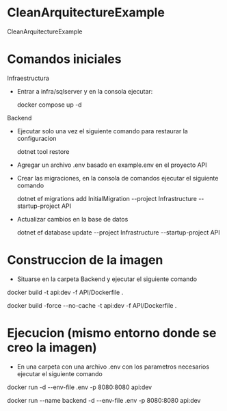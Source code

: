# CleanArquitectureExample
CleanArquitectureExample


# Comandos iniciales
Infraestructura
- Entrar a infra/sqlserver y en la consola ejecutar:
  
  docker compose up -d
  
Backend
- Ejecutar solo una vez el siguiente comando para restaurar la configuracion

  dotnet tool restore

- Agregar un archivo .env basado en example.env en el proyecto API

- Crear las migraciones, en la consola de comandos ejecutar el siguiente comando
  
  dotnet ef migrations add InitialMigration --project Infrastructure --startup-project API
  
- Actualizar cambios en la base de datos
  
  dotnet ef database update --project Infrastructure --startup-project API

# Construccion de la imagen 
- Situarse en la carpeta Backend y ejecutar el siguiente comando

 docker build -t api:dev -f API/Dockerfile .
 
 docker build -force --no-cache -t api:dev -f API/Dockerfile .

 # Ejecucion (mismo entorno donde se creo la imagen)
 - En una carpeta con una archivo .env con los parametros necesarios ejecutar el siguiente comando

 docker run -d --env-file .env -p 8080:8080 api:dev
 
 docker run --name backend -d --env-file .env -p 8080:8080 api:dev
